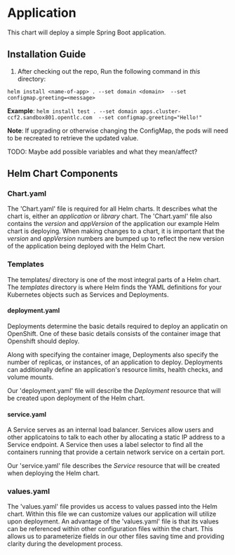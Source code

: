 # Application
This chart will deploy a simple Spring Boot application.

## Installation Guide

1. After checking out the repo, Run the following command in *this* directory: 

`helm install <name-of-app> . --set domain <domain>  --set configmap.greeting=<message>`

**Example**: 
`helm install test . --set domain apps.cluster-ccf2.sandbox801.opentlc.com  --set configmap.greeting="Hello!"`

**Note**: If upgrading or otherwise changing the ConfigMap, the pods will need to be recreated to retrieve the updated value.

TODO: Maybe add possible variables and what they mean/affect?

## Helm Chart Components

### Chart.yaml

The 'Chart.yaml' file is required for all Helm charts. It describes what the chart is, either an _application_ or _library_ chart. The 'Chart.yaml' file also contains the _version_ and _appVersion_ of the application our example Helm chart is deploying. When making changes to a chart, it is important that the _version_ and _appVersion_ numbers are bumped up to reflect the new version of the application being deployed with the Helm Chart.

### Templates

The templates/ directory is one of the most integral parts of a Helm chart. The _templates_ directory is where Helm finds the YAML definitions for your Kubernetes objects such as Services and Deployments.

#### deployment.yaml

Deployments determine the basic details required to deploy an applicatin on OpenShift. One of these basic details consists of the container image that Openshift should deploy. 

Along with specifying the container image, Deployments also specify the number of replicas, or instances, of an application to deploy. Deployments can additionally define an application's resource limits, health checks, and volume mounts.

Our 'deployment.yaml' file will describe the _Deployment_ resource that will be created upon deployment of the Helm chart. 

#### service.yaml

A Service serves as an internal load balancer. Services allow users and other applicatoins to talk to each other by allocating a static IP address to a Service endpoint. A Service then uses a label selector to find all the containers running that provide a certain network service on a certain port. 

Our 'service.yaml' file describes the _Service_ resource that will be created when deploying the Helm chart.  

### values.yaml

The 'values.yaml' file provides us access to values passed into the Helm chart. Within this file we can customize values our application will utilize upon deployment. An advantage of the 'values.yaml' file is that its values can be referenced within other configuration files within the chart. This allows us to parameterize fields in our other files saving time and providing clarity during the development process. 